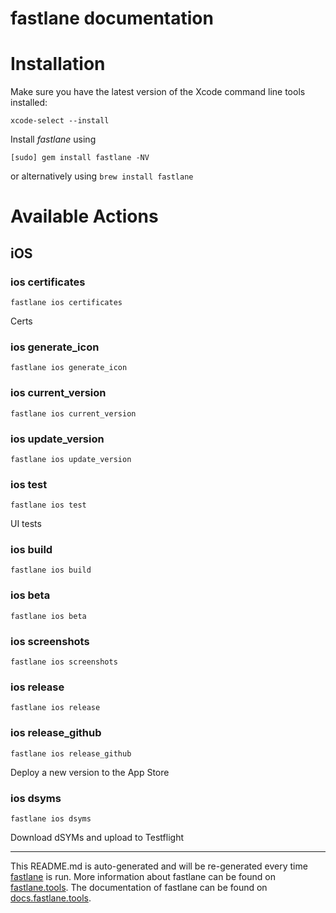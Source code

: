 fastlane documentation
================
# Installation

Make sure you have the latest version of the Xcode command line tools installed:

```
xcode-select --install
```

Install _fastlane_ using
```
[sudo] gem install fastlane -NV
```
or alternatively using `brew install fastlane`

# Available Actions
## iOS
### ios certificates
```
fastlane ios certificates
```
Certs
### ios generate_icon
```
fastlane ios generate_icon
```

### ios current_version
```
fastlane ios current_version
```

### ios update_version
```
fastlane ios update_version
```

### ios test
```
fastlane ios test
```
UI tests
### ios build
```
fastlane ios build
```

### ios beta
```
fastlane ios beta
```

### ios screenshots
```
fastlane ios screenshots
```

### ios release
```
fastlane ios release
```

### ios release_github
```
fastlane ios release_github
```
Deploy a new version to the App Store
### ios dsyms
```
fastlane ios dsyms
```
Download dSYMs and upload to Testflight

----

This README.md is auto-generated and will be re-generated every time [fastlane](https://fastlane.tools) is run.
More information about fastlane can be found on [fastlane.tools](https://fastlane.tools).
The documentation of fastlane can be found on [docs.fastlane.tools](https://docs.fastlane.tools).
